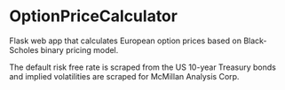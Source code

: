 # OptionPriceCalculator

Flask web app that calculates European option prices based on Black-Scholes binary pricing model. 

The default risk free rate is scraped from the US 10-year Treasury bonds and implied volatilities are scraped for McMillan Analysis Corp. 
